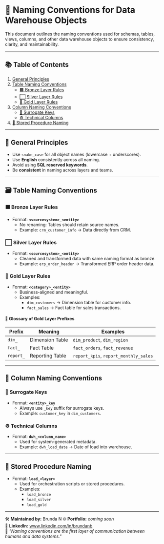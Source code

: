 # 🧾 **Naming Conventions for Data Warehouse Objects**

This document outlines the naming conventions used for schemas, tables, views, columns, and other data warehouse objects to ensure consistency, clarity, and maintainability.

---

## 📚 **Table of Contents**

1. [General Principles](#general-principles)
2. [Table Naming Conventions](#table-naming-conventions)
   - [🟫 Bronze Layer Rules](#bronze-layer-rules)
   - [⬜ Silver Layer Rules](#silver-layer-rules)
   - [🥇 Gold Layer Rules](#gold-layer-rules)
3. [Column Naming Conventions](#column-naming-conventions)
   - [🔑 Surrogate Keys](#surrogate-keys)
   - [⚙️ Technical Columns](#technical-columns)
4. [🧩 Stored Procedure Naming](#stored-procedure-naming)

---

## 🧠 **General Principles**

- Use `snake_case` for all object names (lowercase + underscores).
- Use **English** consistently across all naming.
- Avoid using **SQL reserved keywords**.
- Be **consistent** in naming across layers and teams.

---

## 🗃️ **Table Naming Conventions**

### 🟫 **Bronze Layer Rules**
- Format: **`<sourcesystem>_<entity>`**
  - No renaming: Tables should retain source names.
  - Example: `crm_customer_info` → Data directly from CRM.

### ⬜ **Silver Layer Rules**
- Format: **`<sourcesystem>_<entity>`**
  - Cleaned and transformed data with same naming format as bronze.
  - Example: `erp_order_header` → Transformed ERP order header data.

### 🥇 **Gold Layer Rules**
- Format: **`<category>_<entity>`**
  - Business-aligned and meaningful.
  - Examples:
    - `dim_customers` → Dimension table for customer info.
    - `fact_sales` → Fact table for sales transactions.

#### 🧾 **Glossary of Gold Layer Prefixes**

| Prefix       | Meaning           | Examples                            |
|--------------|-------------------|-------------------------------------|
| `dim_`       | Dimension Table    | `dim_product`, `dim_region`         |
| `fact_`      | Fact Table         | `fact_orders`, `fact_revenue`       |
| `report_`    | Reporting Table    | `report_kpis`, `report_monthly_sales` |

---

## 📑 **Column Naming Conventions**

### 🔑 **Surrogate Keys**
- Format: **`<entity>_key`**
  - Always use `_key` suffix for surrogate keys.
  - Example: `customer_key` in `dim_customers`.

### ⚙️ **Technical Columns**
- Format: **`dwh_<column_name>`**
  - Used for system-generated metadata.
  - Example: `dwh_load_date` → Date of load into warehouse.

---

## 🧩 **Stored Procedure Naming**

- Format: **`load_<layer>`**
  - Used for orchestration scripts or stored procedures.
  - Examples:
    - `load_bronze`
    - `load_silver`
    - `load_gold`

---

🛠️ **Maintained by:** Brunda N 
🌐 **Portfolio:** _coming soon_  
🔗 **LinkedIn:** www.linkedin.com/in/brundanb  
🧠 *"Naming conventions are the first layer of communication between humans and data systems."*


